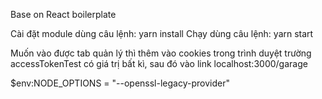 Base on React boilerplate

Cài đặt module dùng câu lệnh: yarn install
Chạy dùng câu lệnh: yarn start

Muốn vào được tab quản lý thì thêm vào cookies trong trình duyệt trường accessTokenTest có giá trị bất kì, sau đó vào link localhost:3000/garage

\$env:NODE_OPTIONS = "--openssl-legacy-provider"
